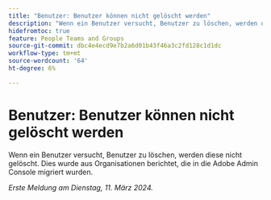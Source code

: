 ```yaml
---
title: "Benutzer: Benutzer können nicht gelöscht werden"
description: "Wenn ein Benutzer versucht, Benutzer zu löschen, werden die Benutzer nicht gelöscht. Dies wurde aus Organisationen berichtet, die in die Adobe Admin Console migriert wurden."
hidefromtoc: true
feature: People Teams and Groups
source-git-commit: dbc4e4ecd9e7b2a6d01b43f46a3c2fd128c1d1dc
workflow-type: tm+mt
source-wordcount: '64'
ht-degree: 6%

---
```



# Benutzer: Benutzer können nicht gelöscht werden

Wenn ein Benutzer versucht, Benutzer zu löschen, werden diese nicht gelöscht. Dies wurde aus Organisationen berichtet, die in die Adobe Admin Console migriert wurden.

_Erste Meldung am Dienstag, 11. März 2024._
